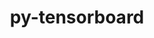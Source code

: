 ---
title: "py-tensorboard"
layout: cache
categories: [package, develop-2025-04-27]
meta: {"compilers": ["none"], "num_specs": 11, "num_specs_by_stack": {"e4s": 2, "hep": 1, "ml-darwin-aarch64-mps": 1, "ml-linux-aarch64-cpu": 3, "ml-linux-aarch64-cuda": 3, "ml-linux-x86_64-cpu": 3, "ml-linux-x86_64-cuda": 3, "ml-linux-x86_64-rocm": 2, "root": 11}, "oss": ["sequoia", "ubuntu22.04", "ubuntu24.04"], "platforms": ["darwin", "linux"], "stacks": ["e4s", "hep", "ml-darwin-aarch64-mps", "ml-linux-aarch64-cpu", "ml-linux-aarch64-cuda", "ml-linux-x86_64-cpu", "ml-linux-x86_64-cuda", "ml-linux-x86_64-rocm", "root"], "targets": ["aarch64", "x86_64_v3"], "versions": ["2.11.2", "2.16.2", "2.18.0"]}
spec_details: [{"compiler": "none", "hash": "2oahzzqywwfqops7mppgs7r5bg4dovab", "os": "ubuntu22.04", "platform": "linux", "size": "-", "stacks": ["e4s", "root"], "target": "x86_64_v3", "variants": ["build_system=python_pip"], "versions": ["2.11.2"]}, {"compiler": "none", "hash": "4esb4eo4dfos7ftbud4suhnpufxyp26m", "os": "sequoia", "platform": "darwin", "size": "-", "stacks": ["ml-darwin-aarch64-mps", "root"], "target": "aarch64", "variants": ["build_system=python_pip"], "versions": ["2.18.0"]}, {"compiler": "none", "hash": "gai5dp4j2avkkzzygesvhqyceicxwfbe", "os": "ubuntu24.04", "platform": "linux", "size": "-", "stacks": ["ml-linux-aarch64-cpu", "ml-linux-aarch64-cuda", "root"], "target": "aarch64", "variants": ["build_system=python_pip"], "versions": ["2.11.2"]}, {"compiler": "none", "hash": "hgrzpz5fiolz3lmxtw4ivc4mukz5zkub", "os": "ubuntu22.04", "platform": "linux", "size": "-", "stacks": ["hep", "root"], "target": "x86_64_v3", "variants": ["build_system=python_pip"], "versions": ["2.16.2"]}, {"compiler": "none", "hash": "j57s23bx5vs6smu36y4u6irqv25vfpu5", "os": "ubuntu24.04", "platform": "linux", "size": "-", "stacks": ["ml-linux-x86_64-rocm", "root"], "target": "x86_64_v3", "variants": ["build_system=python_pip"], "versions": ["2.18.0"]}, {"compiler": "none", "hash": "jmbmwwks6pfzf4tkp3b2fszdmtgqlmez", "os": "ubuntu24.04", "platform": "linux", "size": "-", "stacks": ["ml-linux-aarch64-cpu", "ml-linux-aarch64-cuda", "root"], "target": "aarch64", "variants": ["build_system=python_pip"], "versions": ["2.18.0"]}, {"compiler": "none", "hash": "lwhqqpa7tprumknz4l3wk5onstyapbzs", "os": "ubuntu22.04", "platform": "linux", "size": "-", "stacks": ["e4s", "root"], "target": "x86_64_v3", "variants": ["build_system=python_pip"], "versions": ["2.16.2"]}, {"compiler": "none", "hash": "ma5f7qqygd2ze26fjzvwruceplgsm7j6", "os": "ubuntu24.04", "platform": "linux", "size": "-", "stacks": ["ml-linux-x86_64-cpu", "ml-linux-x86_64-cuda", "root"], "target": "x86_64_v3", "variants": ["build_system=python_pip"], "versions": ["2.11.2"]}, {"compiler": "none", "hash": "usk4tcwi5ipf6ysw5zolfyariqr6u4bv", "os": "ubuntu24.04", "platform": "linux", "size": "-", "stacks": ["ml-linux-x86_64-cpu", "ml-linux-x86_64-cuda", "ml-linux-x86_64-rocm", "root"], "target": "x86_64_v3", "variants": ["build_system=python_pip"], "versions": ["2.18.0"]}, {"compiler": "none", "hash": "wp6vhhwhyhzchofu42tvc4mhx372jl5t", "os": "ubuntu24.04", "platform": "linux", "size": "-", "stacks": ["ml-linux-x86_64-cpu", "ml-linux-x86_64-cuda", "root"], "target": "x86_64_v3", "variants": ["build_system=python_pip"], "versions": ["2.18.0"]}, {"compiler": "none", "hash": "xdxdo6xuvnpr4qf37umsedum72sobir6", "os": "ubuntu24.04", "platform": "linux", "size": "-", "stacks": ["ml-linux-aarch64-cpu", "ml-linux-aarch64-cuda", "root"], "target": "aarch64", "variants": ["build_system=python_pip"], "versions": ["2.18.0"]}]
---